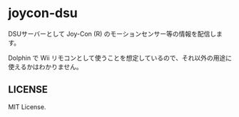 # joycon-dsu

DSUサーバーとして Joy-Con (R) のモーションセンサー等の情報を配信します。

Dolphin で Wii リモコンとして使うことを想定しているので、それ以外の用途に使えるかはわかりません。

## LICENSE

MIT License.